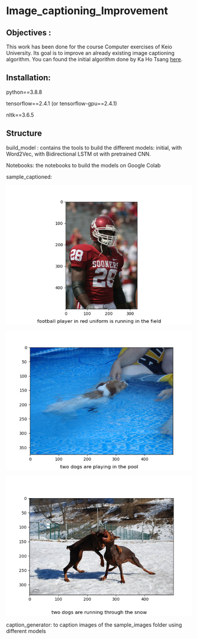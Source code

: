# Image_captioning_Improvement

## Objectives :
This work has been done for the course Computer exercises of Keio University. Its goal is to improve an already existing image captioning algorithm.
You can found the initial algorithm done by Ka Ho Tsang [here](https://github.com/kahotsang/image-captioning).

## Installation:
python==3.8.8

tensorflow==2.4.1 (or tensorflow-gpu==2.4.1)

nltk==3.6.5

## Structure
build_model : contains the tools to build the different models: initial, with Word2Vec, with Bidirectional LSTM ot with pretrained CNN.

Notebooks: the notebooks to build the models on Google Colab

sample_captioned:

![sample_1](https://github.com/poncelettheo/Image_captioning_Improvement/blob/main/sample_captioned/Figure_2.png)

![sample_2](https://github.com/poncelettheo/Image_captioning_Improvement/blob/main/sample_captioned/Figure_3.png)

![sample_3](https://github.com/poncelettheo/Image_captioning_Improvement/blob/main/sample_captioned/Figure_5.png)

caption_generator: to caption images of the sample_images folder using different models

